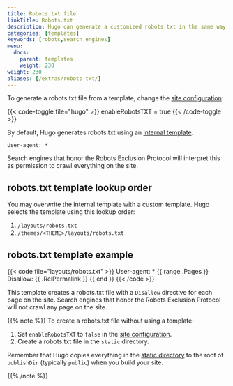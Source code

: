 ```yaml
---
title: Robots.txt file
linkTitle: Robots.txt
description: Hugo can generate a customized robots.txt in the same way as any other template.
categories: [templates]
keywords: [robots,search engines]
menu:
  docs:
    parent: templates
    weight: 230
weight: 230
aliases: [/extras/robots-txt/]
---
```


To generate a robots.txt file from a template, change the [site configuration]:

{{< code-toggle file="hugo" >}}
enableRobotsTXT = true
{{< /code-toggle >}}

By default, Hugo generates robots.txt using an [internal template][internal].

```text
User-agent: *
```

Search engines that honor the Robots Exclusion Protocol will interpret this as permission to crawl everything on the site.

## robots.txt template lookup order

You may overwrite the internal template with a custom template. Hugo selects the template using this lookup order:

1. `/layouts/robots.txt`
2. `/themes/<THEME>/layouts/robots.txt`

## robots.txt template example

{{< code file="layouts/robots.txt" >}}
User-agent: *
{{ range .Pages }}
Disallow: {{ .RelPermalink }}
{{ end }}
{{< /code >}}

This template creates a robots.txt file with a `Disallow` directive for each page on the site. Search engines that honor the Robots Exclusion Protocol will not crawl any page on the site.

{{% note %}}
To create a robots.txt file without using a template:

1. Set `enableRobotsTXT` to `false` in the [site configuration].
2. Create a robots.txt file in the `static` directory.

Remember that Hugo copies everything in the [static directory][static] to the root of `publishDir` (typically `public`) when you build your site.

[static]: /getting-started/directory-structure/
{{% /note %}}

[site configuration]: /getting-started/configuration/
[internal]: https://github.com/gohugoio/hugo/blob/master/tpl/tplimpl/embedded/templates/_default/robots.txt
